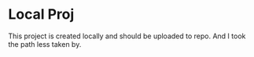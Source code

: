 # Local Proj

This project is created locally and should be uploaded to repo.
And I took the path less taken by.
